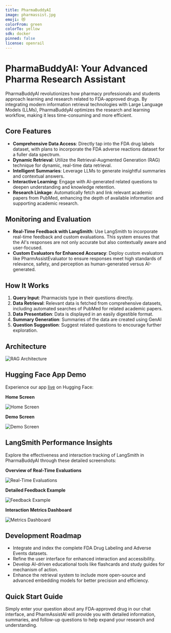 ```yaml
---
title: PharmaBuddyAI
image: pharmassist.jpg
emoji: 😻
colorFrom: green
colorTo: yellow
sdk: docker
pinned: false
license: openrail
---
```


# PharmaBuddyAI: Your Advanced Pharma Research Assistant

PharmaBuddyAI revolutionizes how pharmacy professionals and students approach learning and research related to FDA-approved drugs. By integrating modern information retrieval technologies with Large Language Models (LLMs), PharmaBuddyAI optimizes the research and learning workflow, making it less time-consuming and more efficient.

## Core Features

- **Comprehensive Data Access**: Directly tap into the FDA drug labels dataset, with plans to incorporate the FDA adverse reactions dataset for a fuller data spectrum.
- **Dynamic Retrieval**: Utilize the Retrieval-Augmented Generation (RAG) technique for dynamic, real-time data retrieval.
- **Intelligent Summaries**: Leverage LLMs to generate insightful summaries and contextual answers.
- **Interactive Learning**: Engage with AI-generated related questions to deepen understanding and knowledge retention.
- **Research Linkage**: Automatically fetch and link relevant academic papers from PubMed, enhancing the depth of available information and supporting academic research.

## Monitoring and Evaluation

- **Real-Time Feedback with LangSmith**: Use LangSmith to incorporate real-time feedback and custom evaluations. This system ensures that the AI's responses are not only accurate but also contextually aware and user-focused.
- **Custom Evaluators for Enhanced Accuracy**: Deploy custom evaluators like PharmAssistEvaluator to ensure responses meet high standards of relevance, safety, and perception as human-generated versus AI-generated.

## How It Works

1. **Query Input**: Pharmacists type in their questions directly.
2. **Data Retrieval**: Relevant data is fetched from comprehensive datasets, including automated searches of PubMed for related academic papers.
3. **Data Presentation**: Data is displayed in an easily digestible format.
4. **Summary Generation**: Summaries of the data are created using GenAI
5. **Question Suggestion**: Suggest related questions to encourage further exploration.

## Architecture

![RAG Architecture](https://github.com/user-attachments/assets/9315b49e-4f42-4f3e-b377-8627d79c8cf7)


## Hugging Face App Demo

Experience our app [live](https://huggingface.co/spaces/rajkstats/PharmAssistAI) on Hugging Face:

**Home Screen** 

![Home Screen](https://github.com/user-attachments/assets/8ee2cfd9-a2fb-4dbc-884b-4b2d6b1a1323)

**Demo Screen** 

![Demo Screen](https://github.com/user-attachments/assets/50dc9154-c2e3-4d88-a401-01ce5df07f3a)

## LangSmith Performance Insights

Explore the effectiveness and interaction tracking of LangSmith in PharmaBuddyAI through these detailed screenshots:

**Overview of Real-Time Evaluations** 

![Real-Time Evaluations](https://github.com/user-attachments/assets/be8d94ae-2ec1-4d13-865e-daa6f767ac40)

**Detailed Feedback Example** 

![Feedback Example](https://github.com/user-attachments/assets/3f7ee517-ff75-4fcc-bd59-fe7042887f39)

**Interaction Metrics Dashboard**

![Metrics Dashboard](https://github.com/user-attachments/assets/dbd0633a-46a6-489b-8a7e-5d0ab27c4671)


## Development Roadmap

- Integrate and index the complete FDA Drug Labeling and Adverse Events datasets.
- Refine the user interface for enhanced interaction and accessibility.
- Develop AI-driven educational tools like flashcards and study guides for mechanism of action.
- Enhance the retrieval system to include more open-source and advanced embedding models for better precision and efficiency.

## Quick Start Guide

Simply enter your question about any FDA-approved drug in our chat interface, and PharmAssistAI will provide you with detailed information, summaries, and follow-up questions to help expand your research and understanding.
